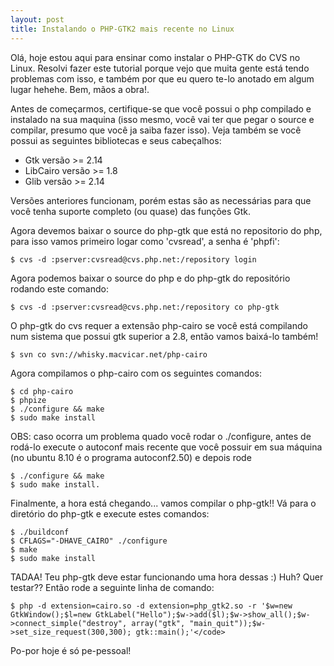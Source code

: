 ```yaml
---
layout: post
title: Instalando o PHP-GTK2 mais recente no Linux
---
```


Olá, hoje estou aqui para ensinar como instalar o PHP-GTK do CVS no Linux. Resolvi fazer este tutorial porque vejo que muita gente está tendo problemas com isso, e também por que eu quero te-lo anotado em algum lugar hehehe. Bem, mãos a obra!.

Antes de começarmos, certifique-se que você possui o php compilado e instalado na sua maquina (isso mesmo, você vai ter que pegar o source e compilar, presumo que você ja saiba fazer isso). Veja também se você possui as seguintes bibliotecas e seus cabeçalhos:

* Gtk versão >= 2.14
* LibCairo versão >= 1.8
* Glib versão >= 2.14

Versões anteriores funcionam, porém estas são as necessárias para que você tenha suporte completo (ou quase) das funções Gtk.

Agora devemos baixar o source do php-gtk que está no repositorio do php, para isso vamos primeiro logar como 'cvsread', a senha é 'phpfi':

	$ cvs -d :pserver:cvsread@cvs.php.net:/repository login

Agora podemos baixar o source do php e do php-gtk do repositório rodando este comando:

	$ cvs -d :pserver:cvsread@cvs.php.net:/repository co php-gtk

O php-gtk do cvs requer a extensão php-cairo se você está compilando num sistema que possui gtk superior a 2.8, então vamos baixá-lo também!

	$ svn co svn://whisky.macvicar.net/php-cairo

Agora compilamos o php-cairo com os seguintes comandos:

	$ cd php-cairo
	$ phpize
	$ ./configure && make
	$ sudo make install

OBS: caso ocorra um problema quado você rodar o ./configure, antes de rodá-lo execute o autoconf mais recente que você possuir em sua máquina (no ubuntu  8.10 é o programa autoconf2.50) e depois rode

	$ ./configure && make
	$ sudo make install.

Finalmente, a hora está chegando... vamos compilar o php-gtk!!  Vá para o diretório do php-gtk e execute estes comandos:

	$ ./buildconf
	$ CFLAGS="-DHAVE_CAIRO" ./configure
	$ make
	$ sudo make install

TADAA! Teu php-gtk deve estar funcionando uma hora dessas :) Huh? Quer testar?? Então rode a seguinte linha de comando:

	$ php -d extension=cairo.so -d extension=php_gtk2.so -r '$w=new GtkWindow();$l=new GtkLabel("Hello");$w->add($l);$w->show_all();$w->connect_simple("destroy", array("gtk", "main_quit"));$w->set_size_request(300,300); gtk::main();'</code>

Po-por hoje é só pe-pessoal!
